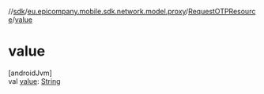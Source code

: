 //[sdk](../../../index.md)/[eu.epicompany.mobile.sdk.network.model.proxy](../index.md)/[RequestOTPResource](index.md)/[value](value.md)

# value

[androidJvm]\
val [value](value.md): [String](https://kotlinlang.org/api/latest/jvm/stdlib/kotlin/-string/index.html)
